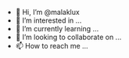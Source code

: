 - 👋 Hi, I’m @malaklux
- 👀 I’m interested in ...
- 🌱 I’m currently learning ...
- 💞️ I’m looking to collaborate on ...
- 📫 How to reach me ...

<!---
malaklux/malaklux is a ✨ special ✨ repository because its `README.md` (this file) appears on your GitHub profile.
You can click the Preview link to take a look at your changes.
--->
